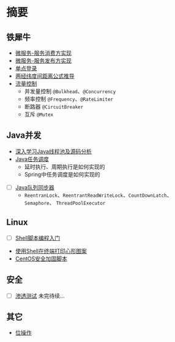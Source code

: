 # 摘要

## 铁犀牛
* [微服务-服务消费方实现](/ironrhino/remoting-consumer.md)  
* [微服务-服务发布方实现](/ironrhino/remoting-provider.md)  
* [单点登录](/ironrhino/single-sign-on.md)  
* [两经纬度间距离公式推导](/ironrhino/distance-formula-of-two-coordinates.md)  
* [流量控制](/ironrhino/throttle.md)
    * 并发量控制 `@Bulkhead`、`@Concurrency`
    * 频率控制 `@Frequency`、`@RateLimiter`
    * 断路器 `@CircuitBreaker`
    * 互斥 `@Mutex`

## Java并发
* [深入学习Java线程池及源码分析](/concurrent/ThreadPoolExecutor.md)  
* [Java任务调度](/concurrent/ScheduledThreadPoolExecutor.md)  
    * 延时执行、周期执行是如何实现的
    * Spring中任务调度是如何实现的
* [ ] [Java队列同步器](/concurrent/AbstractQueuedSynchronizer.md)  
    * `ReentranLock`、`ReentrantReadWriteLock`、`CountDownLatch`、`Semaphore`、 `ThreadPoolExecutor`

## Linux
* [ ] [Shell脚本编程入门](/linux/simple_shell_script.md)
* [使用Shell在终端打印心形图案](/linux/print_a_heart.md)
* [CentOS安全加固脚本](/linux/centos_reinforce.sh)

## 安全
* [ ] [渗透测试](/penetration/penetration_testing.md) 未完待续...

## 其它
* [位操作](bit-operation.md) 